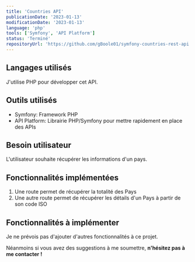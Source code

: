 ```yaml
---
title: 'Countries API'
publicationDate: '2023-01-13'
modificationDate: '2023-01-13'
language: 'php'
tools: ['Symfony', 'API Platform']
status: 'Terminé'
repositoryUrl: 'https://github.com/gBoole01/symfony-countries-rest-api'
---
```


## Langages utilisés

J'utilise PHP pour développer cet API.

## Outils utilisés

- Symfony: Framework PHP
- API Platform: Librairie PHP/Symfony pour mettre rapidement en place des APIs

## Besoin utilisateur

L'utilisateur souhaite récupérer les informations d'un pays.

## Fonctionnalités implémentées

1. Une route permet de récupérer la totalité des Pays
2. Une autre route permet de récupérer les détails d'un Pays à partir de son code ISO

## Fonctionnalités à implémenter

Je ne prévois pas d'ajouter d'autres fonctionnalités à ce projet.

Néanmoins si vous avez des suggestions à me soumettre, **n'hésitez pas à me contacter !**
